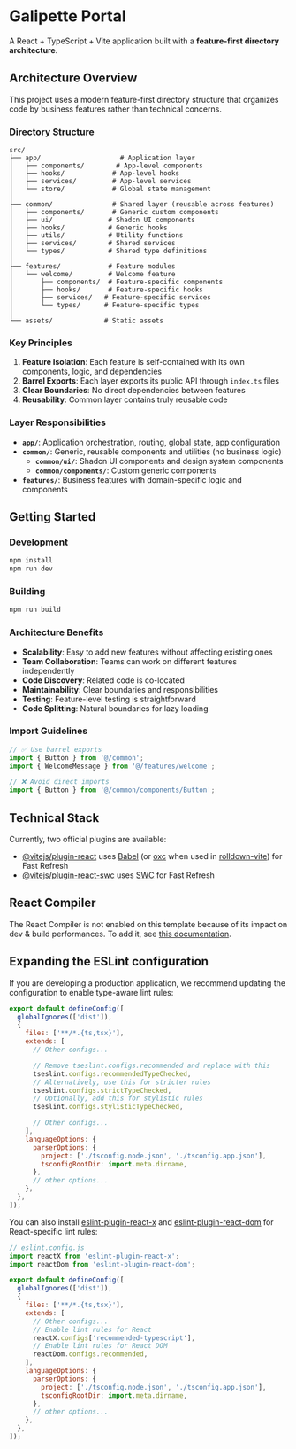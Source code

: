 # Galipette Portal

A React + TypeScript + Vite application built with a **feature-first directory architecture**.

## Architecture Overview

This project uses a modern feature-first directory structure that organizes code by business features rather than technical concerns.

### Directory Structure

```
src/
├── app/                    # Application layer
│   ├── components/        # App-level components
│   ├── hooks/            # App-level hooks
│   ├── services/         # App-level services
│   └── store/            # Global state management
│
├── common/               # Shared layer (reusable across features)
│   ├── components/       # Generic custom components
│   ├── ui/              # Shadcn UI components
│   ├── hooks/           # Generic hooks
│   ├── utils/           # Utility functions
│   ├── services/        # Shared services
│   └── types/           # Shared type definitions
│
├── features/            # Feature modules
│   └── welcome/         # Welcome feature
│       ├── components/  # Feature-specific components
│       ├── hooks/       # Feature-specific hooks
│       ├── services/   # Feature-specific services
│       └── types/      # Feature-specific types
│
└── assets/             # Static assets
```

### Key Principles

1. **Feature Isolation**: Each feature is self-contained with its own components, logic, and dependencies
2. **Barrel Exports**: Each layer exports its public API through `index.ts` files
3. **Clear Boundaries**: No direct dependencies between features
4. **Reusability**: Common layer contains truly reusable code

### Layer Responsibilities

- **`app/`**: Application orchestration, routing, global state, app configuration
- **`common/`**: Generic, reusable components and utilities (no business logic)
  - **`common/ui/`**: Shadcn UI components and design system components
  - **`common/components/`**: Custom generic components
- **`features/`**: Business features with domain-specific logic and components

## Getting Started

### Development

```bash
npm install
npm run dev
```

### Building

```bash
npm run build
```

### Architecture Benefits

- **Scalability**: Easy to add new features without affecting existing ones
- **Team Collaboration**: Teams can work on different features independently
- **Code Discovery**: Related code is co-located
- **Maintainability**: Clear boundaries and responsibilities
- **Testing**: Feature-level testing is straightforward
- **Code Splitting**: Natural boundaries for lazy loading

### Import Guidelines

```typescript
// ✅ Use barrel exports
import { Button } from '@/common';
import { WelcomeMessage } from '@/features/welcome';

// ❌ Avoid direct imports
import { Button } from '@/common/components/Button';
```

## Technical Stack

Currently, two official plugins are available:

- [@vitejs/plugin-react](https://github.com/vitejs/vite-plugin-react/blob/main/packages/plugin-react) uses [Babel](https://babeljs.io/) (or [oxc](https://oxc.rs) when used in [rolldown-vite](https://vite.dev/guide/rolldown)) for Fast Refresh
- [@vitejs/plugin-react-swc](https://github.com/vitejs/vite-plugin-react/blob/main/packages/plugin-react-swc) uses [SWC](https://swc.rs/) for Fast Refresh

## React Compiler

The React Compiler is not enabled on this template because of its impact on dev & build performances. To add it, see [this documentation](https://react.dev/learn/react-compiler/installation).

## Expanding the ESLint configuration

If you are developing a production application, we recommend updating the configuration to enable type-aware lint rules:

```js
export default defineConfig([
  globalIgnores(['dist']),
  {
    files: ['**/*.{ts,tsx}'],
    extends: [
      // Other configs...

      // Remove tseslint.configs.recommended and replace with this
      tseslint.configs.recommendedTypeChecked,
      // Alternatively, use this for stricter rules
      tseslint.configs.strictTypeChecked,
      // Optionally, add this for stylistic rules
      tseslint.configs.stylisticTypeChecked,

      // Other configs...
    ],
    languageOptions: {
      parserOptions: {
        project: ['./tsconfig.node.json', './tsconfig.app.json'],
        tsconfigRootDir: import.meta.dirname,
      },
      // other options...
    },
  },
]);
```

You can also install [eslint-plugin-react-x](https://github.com/Rel1cx/eslint-react/tree/main/packages/plugins/eslint-plugin-react-x) and [eslint-plugin-react-dom](https://github.com/Rel1cx/eslint-react/tree/main/packages/plugins/eslint-plugin-react-dom) for React-specific lint rules:

```js
// eslint.config.js
import reactX from 'eslint-plugin-react-x';
import reactDom from 'eslint-plugin-react-dom';

export default defineConfig([
  globalIgnores(['dist']),
  {
    files: ['**/*.{ts,tsx}'],
    extends: [
      // Other configs...
      // Enable lint rules for React
      reactX.configs['recommended-typescript'],
      // Enable lint rules for React DOM
      reactDom.configs.recommended,
    ],
    languageOptions: {
      parserOptions: {
        project: ['./tsconfig.node.json', './tsconfig.app.json'],
        tsconfigRootDir: import.meta.dirname,
      },
      // other options...
    },
  },
]);
```
